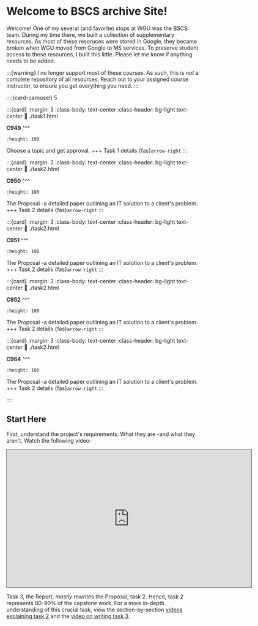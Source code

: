 # Welcome to BSCS archive Site!

Welcome! One of my several (and favorite) stops at WGU was the BSCS team. During my time there, we built a collection of supplementary resources. As most of these resoruces were stored in Google, they became broken when WGU moved from Google to MS services. To preserve student access to these resources, I built this little. Please let me know if anything needs to be added.

:::{warning}
I no longer support most of these courses. As such, this is *not* a complete repository of all resources. Reach out to your assigned course instructor, to ensure you get everything you need.
:::

::::{card-carousel} 5

:::{card}
:margin: 3
:class-body: text-center
:class-header: bg-light text-center
:link: ./task1.html

**C949**
^^^
```{image} ./url_images/big_O_image_cropped.png
:height: 100
```

Choose a topic and get approval.
+++
Task 1 details {fas}`arrow-right`
:::

:::{card}
:margin: 3
:class-body: text-center
:class-header: bg-light text-center
:link: ./task2.html

**C950**
^^^
```{image} ./url_images/tsp_xk_cd_cropped.png
:height: 100
```

The Proposal -a detailed paper outlining an IT solution to a client's problem.
+++
Task 2 details {fas}`arrow-right`
:::

:::{card}
:margin: 3
:class-body: text-center
:class-header: bg-light text-center
:link: ./task2.html

**C951**
^^^
```{image} ./url_images/hal_like_image_cropped.jpg
:height: 100
```

The Proposal -a detailed paper outlining an IT solution to a client's problem.
+++
Task 2 details {fas}`arrow-right`
:::

:::{card}
:margin: 3
:class-body: text-center
:class-header: bg-light text-center
:link: ./task2.html

**C952**
^^^
```{image} ./url_images/c952_CA_map_cropped.png
:height: 100
```

The Proposal -a detailed paper outlining an IT solution to a client's problem.
+++
Task 2 details {fas}`arrow-right`
:::

:::{card}
:margin: 3
:class-body: text-center
:class-header: bg-light text-center
:link: ./task2.html

**C964**
^^^
```{image} ./url_images/3d_regression_image_cropped.
:height: 100
```

The Proposal -a detailed paper outlining an IT solution to a client's problem.
+++
Task 2 details {fas}`arrow-right`
:::

::::

## Start Here

First, understand the project's requirements. What they are -and what they aren't. Watch the following video:
<iframe 
    src="https://wgu.hosted.panopto.com/Panopto/Pages/Embed.aspx?id=e26949a3-9e24-4092-bf52-aedb014e2527&autoplay=false&offerviewer=true&showtitle=true&showbrand=true&captions=true&interactivity=all" 
    title="C769 Overview" 
    width="640px"
    height="360px"
    style="border: 1px solid #464646;" 
    allowfullscreen allow="autoplay"
>
</iframe>

Task 3, the Report, *mostly* rewrites the Proposal, task 2. Hence, task 2 represents 80-90% of the capstone work. For a more in-depth understanding of this crucial task, view the section-by-section [videos explaining task 2](resources:task2) and the [video on writing task 3](resources:task3).

```{tableofcontents}
```

